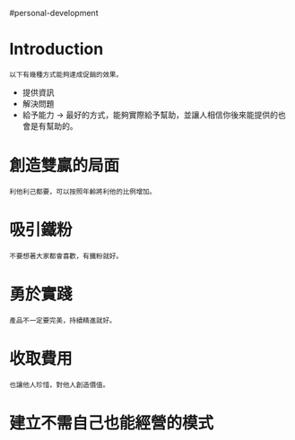 #personal-development 


# Introduction
	以下有幾種方式能夠達成促銷的效果。

- 提供資訊
- 解決問題
- 給予能力 -> 最好的方式，能夠實際給予幫助，並讓人相信你後來能提供的也會是有幫助的。

# 創造雙贏的局面
	利他利己都要，可以按照年齡將利他的比例增加。

# 吸引鐵粉
	不要想著大家都會喜歡，有鐵粉就好。

# 勇於實踐
	產品不一定要完美，持續精進就好。

# 收取費用
	也讓他人珍惜，對他人創造價值。

# 建立不需自己也能經營的模式